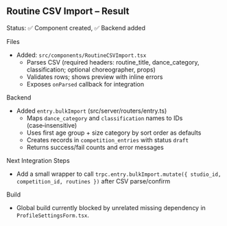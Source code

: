## Routine CSV Import – Result

Status: ✅ Component created, ✅ Backend added

Files
- Added: `src/components/RoutineCSVImport.tsx`
  - Parses CSV (required headers: routine_title, dance_category, classification; optional choreographer, props)
  - Validates rows; shows preview with inline errors
  - Exposes `onParsed` callback for integration

Backend
- Added `entry.bulkImport` (src/server/routers/entry.ts)
  - Maps `dance_category` and `classification` names to IDs (case‑insensitive)
  - Uses first age group + size category by sort order as defaults
  - Creates records in `competition_entries` with status `draft`
  - Returns success/fail counts and error messages

Next Integration Steps
- Add a small wrapper to call `trpc.entry.bulkImport.mutate({ studio_id, competition_id, routines })` after CSV parse/confirm

Build
- Global build currently blocked by unrelated missing dependency in `ProfileSettingsForm.tsx`.
